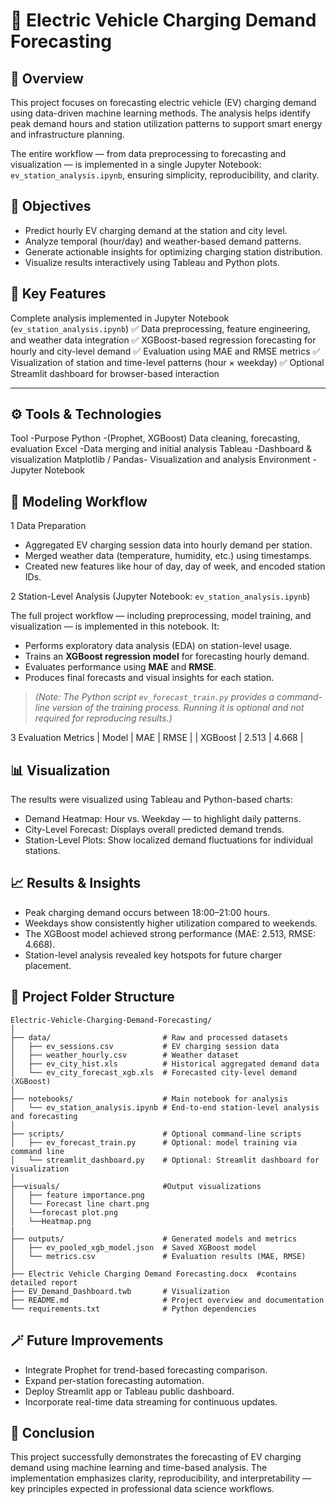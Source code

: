 
# 🚗 **Electric Vehicle Charging Demand Forecasting**

## 📘 Overview

This project focuses on forecasting electric vehicle (EV) charging demand using data-driven machine learning methods. The analysis helps identify peak demand hours and station utilization patterns to support smart energy and infrastructure planning.

The entire workflow — from data preprocessing to forecasting and visualization — is implemented in a single Jupyter Notebook: `ev_station_analysis.ipynb`, ensuring simplicity, reproducibility, and clarity.


## 🎯 Objectives

* Predict hourly EV charging demand at the station and city level.
* Analyze temporal (hour/day) and weather-based demand patterns.
* Generate actionable insights for optimizing charging station distribution.
* Visualize results interactively using Tableau and Python plots.


## 🧠 Key Features

 Complete analysis implemented in Jupyter Notebook (`ev_station_analysis.ipynb`)
✅ Data preprocessing, feature engineering, and weather data integration
✅ XGBoost-based regression forecasting for hourly and city-level demand
✅ Evaluation using MAE and RMSE metrics
✅ Visualization of station and time-level patterns (hour × weekday)
✅ Optional Streamlit dashboard for browser-based interaction

---

## ⚙️ Tools & Technologies
                                                               
Tool         -Purpose
Python       -(Prophet, XGBoost)	Data cleaning, forecasting, evaluation
Excel	       -Data merging and initial analysis
Tableau      -Dashboard & visualization
Matplotlib / Pandas- Visualization and analysis
Environment	- Jupyter Notebook


## 🧩 Modeling Workflow

1 Data Preparation

* Aggregated EV charging session data into hourly demand per station.
* Merged weather data (temperature, humidity, etc.) using timestamps.
* Created new features like hour of day, day of week, and encoded station IDs.

2 Station-Level Analysis (Jupyter Notebook: `ev_station_analysis.ipynb`)

The full project workflow — including preprocessing, model training, and visualization — is implemented in this notebook.
It:

* Performs exploratory data analysis (EDA) on station-level usage.
* Trains an **XGBoost regression model** for forecasting hourly demand.
* Evaluates performance using **MAE** and **RMSE**.
* Produces final forecasts and visual insights for each station.

> *(Note: The Python script `ev_forecast_train.py` provides a command-line version of the training process. Running it is optional and not required for reproducing results.)*

3 Evaluation Metrics
| Model   | MAE   | RMSE  |
| XGBoost | 2.513 | 4.668 |

## 📊 Visualization

The results were visualized using Tableau and Python-based charts:

* Demand Heatmap: Hour vs. Weekday — to highlight daily patterns.
* City-Level Forecast: Displays overall predicted demand trends.
* Station-Level Plots: Show localized demand fluctuations for individual stations.


## 📈 Results & Insights

* Peak charging demand occurs between 18:00–21:00 hours.
* Weekdays show consistently higher utilization compared to weekends.
* The XGBoost model achieved strong performance (MAE: 2.513, RMSE: 4.668).
* Station-level analysis revealed key hotspots for future charger placement.


## 🧩 Project Folder Structure

```
Electric-Vehicle-Charging-Demand-Forecasting/
│
├── data/                         # Raw and processed datasets
│   ├── ev_sessions.csv           # EV charging session data
│   ├── weather_hourly.csv        # Weather dataset
│   ├── ev_city_hist.xls          # Historical aggregated demand data
│   └── ev_city_forecast_xgb.xls  # Forecasted city-level demand (XGBoost)
│
├── notebooks/                    # Main notebook for analysis
│   └── ev_station_analysis.ipynb # End-to-end station-level analysis and forecasting
│
├── scripts/                      # Optional command-line scripts
│   ├── ev_forecast_train.py      # Optional: model training via command line
│   └── streamlit_dashboard.py    # Optional: Streamlit dashboard for visualization
│
├──visuals/                       #Output visualizations
│   ├── feature importance.png
│   └── Forecast line chart.png
│   └──forecast plot.png
│   └──Heatmap.png
|
├── outputs/                      # Generated models and metrics
│   ├── ev_pooled_xgb_model.json  # Saved XGBoost model
│   └── metrics.csv               # Evaluation results (MAE, RMSE)
│
├── Electric Vehicle Charging Demand Forecasting.docx  #contains detailed report
├── EV_Demand_Dashboard.twb       # Visualization
├── README.md                     # Project overview and documentation
└── requirements.txt              # Python dependencies
```



## 🪄 Future Improvements

* Integrate Prophet for trend-based forecasting comparison.
* Expand per-station forecasting automation.
* Deploy Streamlit app or Tableau public dashboard.
* Incorporate real-time data streaming for continuous updates.


## 🙌 Conclusion

This project successfully demonstrates the forecasting of EV charging demand using machine learning and time-based analysis.
The implementation emphasizes clarity, reproducibility, and interpretability — key principles expected in professional data science workflows.

